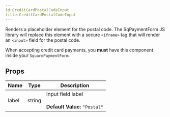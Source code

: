 ```yaml
---
id:CreditCardPostalCodeInput
title:CreditCardPostalCodeInput
---
```

Renders a placeholder element for the postal code. The SqPaymentForm JS library will replace this
element with a secure `<iframe>` tag that will render an `<input>` field for the postal code.

When accepting credit card payments, you **must** have this component inside your `SquarePaymentForm`.

## Props
|Name|Type|Description|
|---|---|---|
|label|string|Input field label<br/><br/>**Default Value:** `"Postal"`|
